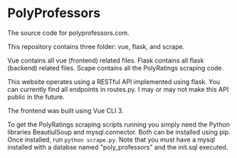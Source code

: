 # PolyProfessors
The source code for polyprofessors.com.

This repository contains three folder: vue, flask, and scrape.

Vue contains all vue (frontend) related files.
Flask contains all flask (backend) related files.
Scape contains all the PolyRatings scraping code.

This website operates using a RESTful API implemented using flask. You can currently find all endpoints in routes.py. I may or may not make this API public in the future.

The frontend was built using Vue CLI 3.

To get the PolyRatings scraping scripts running you simply need the Python libraries BeautiulSoup and mysql.connector. Both can be installed using pip. Once installed, run  ```python scrape.py```. Note that you must have a mysql installed with a databse named "poly_professors" and the init.sql executed.
